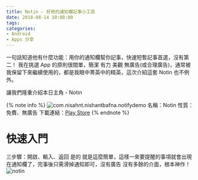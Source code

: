 ```yaml
---
title: Notin - 好用的通知欄記事小工具
date: 2018-08-14 10:00:00
tags:
categories:
- Android
- Apps 分享
---
```

一句話知道他有什麼功能：用你的通知欄幫你記事，快速短暫記事首選，沒有第二！
我在挑選 App 的原則很間單，簡潔 有力 美觀 無廣告(或合理廣告)，通常被我保留下來繼續使用的，都是我眼中菁英中的精英，這次介紹這套 Notin 也不例外。
<!--more-->
讓我們隆重介紹本日主角 - Notin

{% note info %}
![com.nisahnt.nishantbafna.notifydemo](https://lh3.googleusercontent.com/h8KLU-MMcBemYM8a6RSbdz4tOCbTz-Ycy9IDDl11Ld5EaqIs6-fBiQSmIHWFEzN3Ymy8=s180-rw)
名稱：Notin
性質：免費、無廣告
下載連結：[Play Store](https://play.google.com/store/apps/details?id=com.nisahnt.nishantbafna.notifydemo)
{% endnote %}

# 快速入門
三步驟：開啟、輸入、返回
是的 就是這麼簡單，這樣一來要提醒的事項就會出現在通知欄了，完事後只需滑掉通知即可，沒有廣告 沒有多餘的介面，根本神作！
![notin](https://nmpbeg.bn.files.1drv.com/y4m3u0jBEsSke_1OBqZfkoo7tcjgr5-UNf-d22GDkBkPQj6vZRA6Ex23Ntmr4qFv-QMnXXIZnUKQ3Ixep5WX7tANWWdUkgnQ4pEhE33a-xlZ-EyVxrJhgvalqwtaRAvUu71Qqbjv1W7Qy34YSEd5AbzOY8f3SPIsNOt0ITIU-OSkG1Vo7ovOHnWhlTS-wFsBcs1RsskTLVEMQcsrpQFUOQ6wA)
